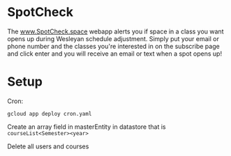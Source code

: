 # SpotCheck
The www.SpotCheck.space webapp alerts you if space in a class you want opens up during Wesleyan schedule adjustment. Simply put your email or phone number and the classes you're interested in on the subscribe page and click enter and you will receive an email or text when a spot opens up!

# Setup

Cron:

`gcloud app deploy cron.yaml`

Create an array field in masterEntity in datastore that is `courseList<Semester><year>`

Delete all users and courses

